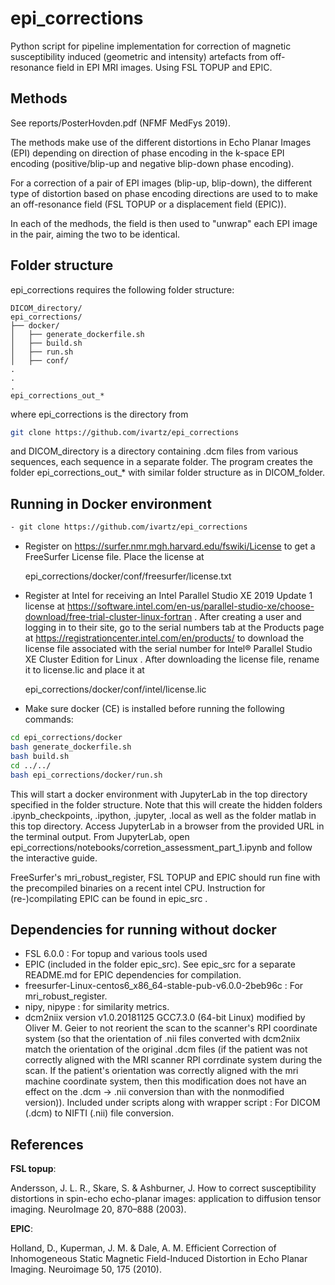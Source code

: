 # epi_corrections
Python script for pipeline implementation for correction of 
magnetic susceptibility induced (geometric and intensity) 
artefacts from off-resonance field in EPI MRI images. 
Using FSL TOPUP and EPIC.

## Methods

See reports/PosterHovden.pdf (NFMF MedFys 2019).

The methods make use of the different distortions in 
Echo Planar Images (EPI) depending on direction of 
phase encoding in the k-space EPI encoding 
(positive/blip-up and negative blip-down phase encoding).

For a correction of a pair of EPI images (blip-up, blip-down), 
the different type of distortion based on phase encoding 
directions are used to to make an off-resonance field (FSL TOPUP
or a displacement field (EPIC)).

In each of the medhods, the field is then used to "unwrap" each EPI 
image in the pair, aiming the two to be identical.

## Folder structure

epi_corrections requires the following folder structure:

    DICOM_directory/
    epi_corrections/
    ├── docker/
    │   ├── generate_dockerfile.sh
    │   ├── build.sh
    │   ├── run.sh
    │   ├── conf/
    .
    .
    .
    epi_corrections_out_*

where epi_corrections is the directory from
```bash
git clone https://github.com/ivartz/epi_corrections
```
and DICOM_directory is a directory containing .dcm files from various sequences, each sequence in a separate folder.
The program creates the folder epi_corrections_out_* with similar folder structure as in DICOM_folder.

## Running in Docker environment
```bash
- git clone https://github.com/ivartz/epi_corrections
```
- Register on https://surfer.nmr.mgh.harvard.edu/fswiki/License to get a FreeSurfer License file. Place the license at

    epi_corrections/docker/conf/freesurfer/license.txt

- Register at Intel for receiving an Intel Parallel Studio XE 2019 Update 1 license at https://software.intel.com/en-us/parallel-studio-xe/choose-download/free-trial-cluster-linux-fortran . After creating a user and logging in to their site, go to the serial numbers tab at the Products page at https://registrationcenter.intel.com/en/products/ to download the license file associated with the serial number for Intel® Parallel Studio XE Cluster Edition for Linux . After downloading the license file, rename it to license.lic and place it at 

    epi_corrections/docker/conf/intel/license.lic

- Make sure docker (CE) is installed before running the following commands:
```bash
cd epi_corrections/docker
bash generate_dockerfile.sh
bash build.sh
cd ../../
bash epi_corrections/docker/run.sh
```
This will start a docker environment with JupyterLab in the top directory specified in the folder structure.
Note that this will create the hidden folders .ipynb_checkpoints, .ipython, .jupyter, .local as well as the folder matlab
in this top directory.
Access JupyterLab in a browser from the provided URL in the terminal output.
From JupyterLab, open epi_corrections/notebooks/corretion_assessment_part_1.ipynb and follow the interactive guide.

FreeSurfer's mri_robust_register, FSL TOPUP and EPIC should run fine with the precompiled binaries on a recent intel CPU. Instruction for (re-)compilating EPIC can be found in epic_src .

## Dependencies for running without docker

- FSL 6.0.0 : For topup and various tools used
- EPIC (included in the folder epic_src). See epic_src for a separate README.md for EPIC dependencies for compilation.
- freesurfer-Linux-centos6_x86_64-stable-pub-v6.0.0-2beb96c : For mri_robust_register.
- nipy, nipype : for similarity metrics.
- dcm2niix version v1.0.20181125  GCC7.3.0 (64-bit Linux) 
modified by Oliver M. Geier to not reorient the scan to the 
scanner's RPI coordinate system (so that the orientation of .nii 
files converted with dcm2niix match the orientation of the 
original .dcm files (if the patient was not correctly aligned with the 
MRI scanner RPI corrdinate system during the scan. If the patient's orientation 
was correctly aligned with the mri machine coordinate system, then this
modification does not have an effect on the .dcm -> .nii conversion
than with the nonmodified version)).
Included under scripts along with wrapper script : For DICOM (.dcm) to NIFTI (.nii) file conversion.

## References

__FSL topup__:

Andersson, J. L. R., Skare, S. & Ashburner, J. How to correct susceptibility distortions in spin-echo echo-planar images: application to diffusion tensor imaging. NeuroImage 20, 870–888 (2003).

__EPIC__:

Holland, D., Kuperman, J. M. & Dale, A. M. Efficient Correction of Inhomogeneous Static Magnetic Field-Induced Distortion in Echo Planar Imaging. Neuroimage 50, 175 (2010).
